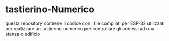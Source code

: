 # tastierino-Numerico
questa repository contiene il codice con i file compilati per ESP-32 utilizzati per realizzare un tastierino numerico per controllare gli accessi ad una stanza o edificio
